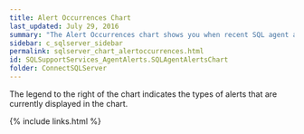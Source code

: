 ```yaml
---
title: Alert Occurrences Chart
last_updated: July 29, 2016
summary: "The Alert Occurrences chart shows you when recent SQL agent alerts have occurred, and how many have occurred in the collection period."
sidebar: c_sqlserver_sidebar
permalink: sqlserver_chart_alertoccurrences.html
id: SQLSupportServices_AgentAlerts.SQLAgentAlertsChart
folder: ConnectSQLServer
---
```



The legend to the right of the chart indicates the types of alerts that are currently displayed in the chart.


{% include links.html %}
